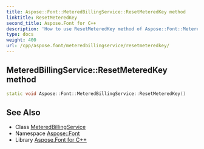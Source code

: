 ```yaml
---
title: Aspose::Font::MeteredBillingService::ResetMeteredKey method
linktitle: ResetMeteredKey
second_title: Aspose.Font for C++
description: 'How to use ResetMeteredKey method of Aspose::Font::MeteredBillingService class in C++.'
type: docs
weight: 400
url: /cpp/aspose.font/meteredbillingservice/resetmeteredkey/
---
```

## MeteredBillingService::ResetMeteredKey method




```cpp
static void Aspose::Font::MeteredBillingService::ResetMeteredKey()
```

## See Also

* Class [MeteredBillingService](../)
* Namespace [Aspose::Font](../../)
* Library [Aspose.Font for C++](../../../)

